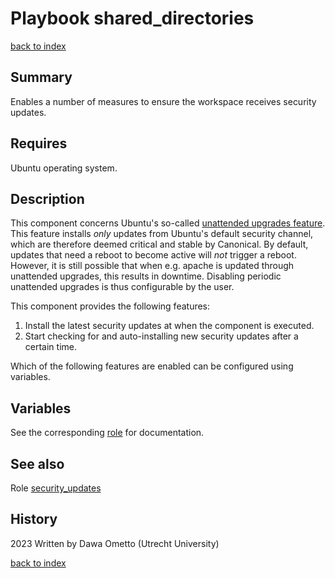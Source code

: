 # Playbook shared_directories
[back to index](../index.md#Playbooks)

## Summary

Enables a number of measures to ensure the workspace receives security updates.

## Requires
Ubuntu operating system.

## Description

This component concerns Ubuntu's so-called [unattended upgrades feature](https://help.ubuntu.com/community/AutomaticSecurityUpdates). This feature installs *only* updates from Ubuntu's default security channel, which are therefore deemed critical and stable by Canonical. By default, updates that need a reboot to become active will *not* trigger a reboot. However, it is still possible that when e.g. apache is updated through unattended upgrades, this results in downtime. Disabling periodic unattended upgrades is thus configurable by the user.

This component provides the following features:

1. Install the latest security updates at when the component is executed.
1. Start checking for and auto-installing new security updates after a certain time.

Which of the following features are enabled can be configured using variables.

## Variables

See the corresponding [role](../roles/security_updates.md) for documentation.

## See also

Role [security_updates](../roles/security_updates.md)

## History
2023 Written by Dawa Ometto (Utrecht University)

[back to index](../index.md#Playbooks)
